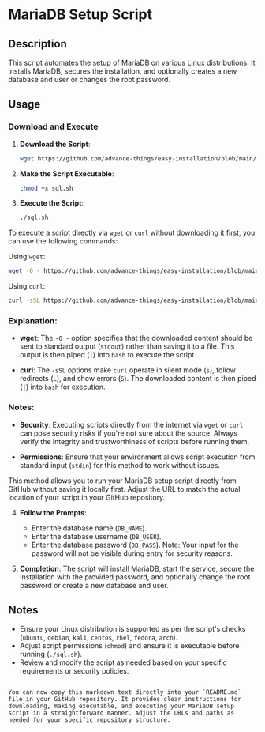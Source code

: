 # MariaDB Setup Script

## Description
This script automates the setup of MariaDB on various Linux distributions. It installs MariaDB, secures the installation, and optionally creates a new database and user or changes the root password.

## Usage

### Download and Execute

1. **Download the Script**:
   ```bash
   wget https://github.com/advance-things/easy-installation/blob/main/mariadb/sql.sh
   ```

2. **Make the Script Executable**:
   ```bash
   chmod +x sql.sh
   ```

3. **Execute the Script**:
   ```bash
   ./sql.sh
   ```
  To execute a script directly via `wget` or `curl` without downloading it first, you can use the following commands:

Using `wget`:
```bash
wget -O - https://github.com/advance-things/easy-installation/blob/main/mariadb/sql.sh | bash
```

Using `curl`:
```bash
curl -sSL https://github.com/advance-things/easy-installation/blob/main/mariadb/sql.sh | bash
```

### Explanation:
- **wget**: The `-O -` option specifies that the downloaded content should be sent to standard output (`stdout`) rather than saving it to a file. This output is then piped (`|`) into `bash` to execute the script.
  
- **curl**: The `-sSL` options make `curl` operate in silent mode (`s`), follow redirects (`L`), and show errors (`S`). The downloaded content is then piped (`|`) into `bash` for execution.

### Notes:
- **Security**: Executing scripts directly from the internet via `wget` or `curl` can pose security risks if you're not sure about the source. Always verify the integrity and trustworthiness of scripts before running them.
  
- **Permissions**: Ensure that your environment allows script execution from standard input (`stdin`) for this method to work without issues.

This method allows you to run your MariaDB setup script directly from GitHub without saving it locally first. Adjust the URL to match the actual location of your script in your GitHub repository.
  

4. **Follow the Prompts**:
   - Enter the database name (`DB_NAME`).
   - Enter the database username (`DB_USER`).
   - Enter the database password (`DB_PASS`). Note: Your input for the password will not be visible during entry for security reasons.

5. **Completion**:
   The script will install MariaDB, start the service, secure the installation with the provided password, and optionally change the root password or create a new database and user.

## Notes
- Ensure your Linux distribution is supported as per the script's checks (`ubuntu`, `debian`, `kali`, `centos`, `rhel`, `fedora`, `arch`).
- Adjust script permissions (`chmod`) and ensure it is executable before running (`./sql.sh`).
- Review and modify the script as needed based on your specific requirements or security policies.
```

You can now copy this markdown text directly into your `README.md` file in your GitHub repository. It provides clear instructions for downloading, making executable, and executing your MariaDB setup script in a straightforward manner. Adjust the URLs and paths as needed for your specific repository structure.
